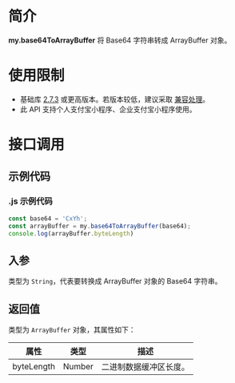 # 简介

**my.base64ToArrayBuffer** 将 Base64 字符串转成 ArrayBuffer 对象。

# 使用限制

- 基础库 [2.7.3](https://opendocs.alipay.com/mini/framework/lib-upgrade-v2) 或更高版本。若版本较低，建议采取 [兼容处理](https://opendocs.alipay.com/mini/framework/compatibility)。
- 此 API 支持个人支付宝小程序、企业支付宝小程序使用。

# 接口调用

## 示例代码

### .js 示例代码

```javascript
const base64 = 'CxYh';
const arrayBuffer = my.base64ToArrayBuffer(base64);
console.log(arrayBuffer.byteLength)
```

## 入参

类型为 `String`，代表要转换成 ArrayBuffer 对象的 Base64 字符串。

## 返回值

类型为 `ArrayBuffer` 对象，其属性如下：

| **属性** | **类型** | **描述**             |
| -------- | -------- | -------------------- |
| byteLength    | Number   | 二进制数据缓冲区长度。 |
